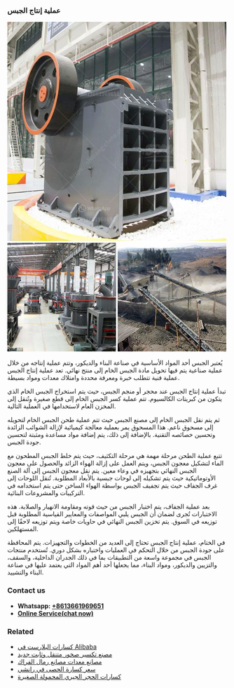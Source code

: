<h3>عملية إنتاج الجبس</h3><img src='1701852486.jpg' alt=''><p>يُعتبر الجبس أحد المواد الأساسية في صناعة البناء والديكور، وتتم عملية إنتاجه من خلال عملية صناعية يتم فيها تحويل مادة الجبس الخام إلى منتج نهائي. تعد عملية إنتاج الجبس عملية فنية تتطلب خبرة ومعرفة محددة وامتلاك معدات ومواد بسيطة.</p><p>تبدأ عملية إنتاج الجبس عند محجر أو منجم الجبس، حيث يتم استخراج الجبس الخام الذي يتكون من كبريتات الكالسيوم. تتم عملية كسر الجبس الخام إلى قطع صغيرة وتُنقل إلى المخزن العام لاستخدامها في العملية التالية.</p><p>ثم يتم نقل الجبس الخام إلى مصنع الجبس حيث تتم عملية طحن الجبس الخام لتحويله إلى مسحوق ناعم. هذا المسحوق يمر بعملية معالجة كيميائية لإزالة الشوائب الزائدة وتحسين خصائصه التقنية. بالإضافة إلى ذلك، يتم إضافة مواد مساعدة ومثبتة لتحسين جودة الجبس.</p><p>تتبع عملية الطحن مرحلة مهمة هي مرحلة التكثيف، حيث يتم خلط الجبس المطحون مع الماء لتشكيل معجون الجبس، ويتم العمل على إزالة الهواء الزائد والحصول على معجون الجبس النهائي بتجهيزه في وعاء معين. يتم نقل معجون الجبس إلى آلة الصنع الأوتوماتيكية حيث يتم تشكيله إلى لوحات جبسية بالأبعاد المطلوبة. تُنقل اللوحات إلى غرف الجفاف حيث يتم تجفيف الجبس بواسطة الهواء الساخن حتى يتم استخدامه في التركيبات والمشروعات البنائية.</p><p>بعد عملية الجفاف، يتم اختبار الجبس من حيث قوته ومقاومة الانهيار والصلابة. هذه الاختبارات تُجرى لضمان أن الجبس يلبي المواصفات والمعايير القياسية المطلوبة قبل توزيعه في السوق. يتم تخزين الجبس النهائي في حاويات خاصة ويتم توزيعه لاحقًا إلى المستهلكين.</p><p>في الختام، عملية إنتاج الجبس تحتاج إلى العديد من الخطوات والتجهيزات. يتم المحافظة على جودة الجبس من خلال التحكم في العمليات واختباره بشكل دوري. تُستخدم منتجات الجبس في مجموعة واسعة من التطبيقات بما في ذلك الجدران الداخلية، والسقف، والتزيين والديكور، ومواد البناء، مما يجعلها أحد أهم المواد التي يعتمد عليها في صناعة البناء والتشييد.</p><h3>Contact us</h3><ul><li><strong>Whatsapp:&nbsp;<a href="https://wa.me/8613661969651">+8613661969651</a></strong></li><li><a href="https://swt.shibang-china.com/?git&amp;zhl&amp;عملية إنتاج الجبس"><strong>Online Service(chat now)</strong></a></li></ul><h3>Related</h3><ul><li><a href='كسارات البلارست في Alibaba.md'>كسارات البلارست في Alibaba</a></li><li><a href='مصنع تكسير صخور متنقل وثابت جديد.md'>مصنع تكسير صخور متنقل وثابت جديد</a></li><li><a href='مصانع معدات مصانع رمال الفراك.md'>مصانع معدات مصانع رمال الفراك</a></li><li><a href='سعر كسارة الحصى في رانشي.md'>سعر كسارة الحصى في رانشي</a></li><li><a href='كسارات الحجر الجيري المحمولة الصغيرة.md'>كسارات الحجر الجيري المحمولة الصغيرة</a></li></ul>